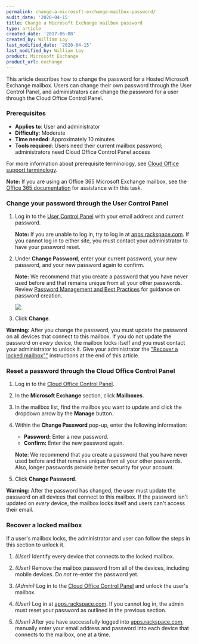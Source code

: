 ```yaml
---
permalink: change-a-microsoft-exchange-mailbox-password/
audit_date: '2020-04-15'
title: Change a Microsoft Exchange mailbox password
type: article
created_date: '2017-06-08'
created_by: William Loy
last_modified_date: '2020-04-15'
last_modified_by: William Loy
product: Microsoft Exchange
product_url: exchange
---
```


This article describes how to change the password for a Hosted Microsoft Exchange mailbox. Users can change their own password through the User Control Panel, and administrators can change the password for a user through the Cloud Office Control Panel.

### Prerequisites

- **Applies to**: User and administrator
- **Difficulty**: Moderate
- **Time needed**: Approximately 10 minutes
- **Tools required**: Users need their current mailbox password; administrators need Cloud Office Control Panel access

For more information about prerequisite terminology, see [Cloud Office support terminology](/how-to/cloud-office-support-terminology/#cloud-office-terminology).

**Note:** If you are using an Office 365 Microsoft Exchange mailbox, see the [Office 365 documentation](/how-to/office-365/) for assistance with this task.

### Change your password through the User Control Panel

1. Log in to the [User Control Panel](https://cp.rackspace.com/usercp/Login) with your email address and current password.

   **Note:** If you are unable to log in, try to log in at [apps.rackspace.com](https://apps.rackspace.com/index.php). If you cannot log in to either site, you must contact your administrator to have your password reset.

2. Under **Change Password**, enter your current password, your new password, and your new password again to confirm.

   **Note:** We recommend that you create a password that you have never used before and that remains unique from all your other passwords. Review [Password Management and Best Practices](/how-to/password-management-and-best-practices) for guidance on password creation.

   <img src="{% asset_path exchange/change-a-mailbox-password-for-microsoft-exchange/UserpasswordResetCPSC2.png %}" />

3. Click **Change**.

**Warning:** After you change the password, you must update the password on all devices that connect to this mailbox. If you do not update the password on *every* device, the mailbox locks itself and you must contact your administrator to unlock it. Give your administrator the ["Recover a locked mailbox""](#recover-a-locked-mailbox) instructions at the end of this article.

### Reset a password through the Cloud Office Control Panel

1. Log in to the [Cloud Office Control Panel](https://cp.rackspace.com).

2. In the **Microsoft Exchange** section, click **Mailboxes**.

3. In the mailbox list, find the mailbox you want to update and click the dropdown arrow by the  **Manage** button.

4. Within the **Change Password** pop-up, enter the following information:

   - **Password:** Enter a new password.
   - **Confirm:** Enter the new password again.

    **Note**: We recommend that you create a password that you have never used before and that remains unique from all your other passwords. Also, longer passwords provide better security for your account.

5. Click **Change Password**.

**Warning:** After the password has changed, the user must update the password on all devices that connect to this mailbox. If the password isn't updated on *every* device, the mailbox locks itself and users can't access their email.

### Recover a locked mailbox

If a user's mailbox locks, the administrator and user can follow the steps in this section
to unlock it.

1. *(User)* Identify every device that connects to the locked mailbox.

2. *(User)* Remove the mailbox password from all of the devices, including mobile devices. Do *not* re-enter the password yet.

3. *(Admin)* Log in to the [Cloud Office Control Panel](https://cp.rackspace.com) and unlock the user's mailbox.

4. *(User)* Log in at [apps.rackspace.com](https://apps.rackspace.com/index.php). If you cannot log in, the admin must reset your password as outlined in the previous section.

5. *(User)* After you have successfully logged into [apps.rackspace.com](https://apps.rackspace.com/index.php), manually enter your email address and password into each device that connects to the mailbox, one at a time.
